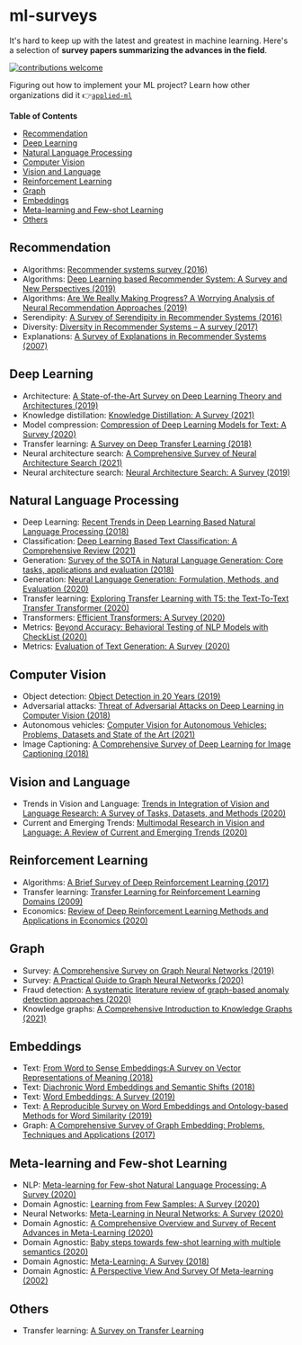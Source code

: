 # ml-surveys

It's hard to keep up with the latest and greatest in machine learning. Here's a selection of **survey papers summarizing the advances in the field**.

[![contributions welcome](https://img.shields.io/badge/contributions-welcome-brightgreen.svg?style=flat)](./CONTRIBUTING.md)

Figuring out how to implement your ML project? Learn how other organizations did it 👉[`applied-ml`](https://github.com/eugeneyan/applied-ml)

**Table of Contents**

- [Recommendation](#recommendation)
- [Deep Learning](#deep-learning)
- [Natural Language Processing](#natural-language-processing)
- [Computer Vision](#computer-vision)
- [Vision and Language](#vision-and-language)
- [Reinforcement Learning](#reinforcement-learning)
- [Graph](#graph)
- [Embeddings](#embeddings)
- [Meta-learning and Few-shot Learning](#meta-learning-and-few-shot-Learning)
- [Others](#others)

## Recommendation
- Algorithms: [Recommender systems survey (2016)](http://irntez.ir/wp-content/uploads/2016/12/sciencedirec.pdf)
- Algorithms: [Deep Learning based Recommender System: A Survey and New Perspectives (2019)](https://arxiv.org/pdf/1707.07435.pdf)
- Algorithms: [Are We Really Making Progress? A Worrying Analysis of Neural Recommendation Approaches (2019)](https://arxiv.org/pdf/1907.06902.pdf)
- Serendipity: [A Survey of Serendipity in Recommender Systems (2016)](https://www.researchgate.net/publication/306075233_A_Survey_of_Serendipity_in_Recommender_Systems)
- Diversity: [Diversity in Recommender Systems – A survey (2017)](https://papers-gamma.link/static/memory/pdfs/153-Kunaver_Diversity_in_Recommender_Systems_2017.pdf)
- Explanations: [A Survey of Explanations in Recommender Systems (2007)](http://citeseerx.ist.psu.edu/viewdoc/download?doi=10.1.1.418.9237&rep=rep1&type=pdf)

## Deep Learning
- Architecture: [A State-of-the-Art Survey on Deep Learning Theory and Architectures (2019)](https://www.mdpi.com/2079-9292/8/3/292/htm)
- Knowledge distillation: [Knowledge Distillation: A Survey (2021)](https://arxiv.org/pdf/2006.05525.pdf)
- Model compression: [Compression of Deep Learning Models for Text: A Survey (2020)](https://arxiv.org/pdf/2008.05221.pdf)
- Transfer learning: [A Survey on Deep Transfer Learning (2018)](https://arxiv.org/pdf/1808.01974.pdf)
- Neural architecture search: [A Comprehensive Survey of Neural Architecture Search (2021)](https://arxiv.org/abs/2006.02903)
- Neural architecture search: [Neural Architecture Search: A Survey (2019)](https://arxiv.org/abs/1808.05377)

## Natural Language Processing
- Deep Learning: [Recent Trends in Deep Learning Based Natural Language Processing (2018)](https://arxiv.org/pdf/1708.02709.pdf)
- Classification: [Deep Learning Based Text Classification: A Comprehensive Review (2021)](https://arxiv.org/pdf/2004.03705)
- Generation: [Survey of the SOTA in Natural Language Generation: Core tasks, applications and evaluation (2018)](https://www.jair.org/index.php/jair/article/view/11173/26378)
- Generation: [Neural Language Generation: Formulation, Methods, and Evaluation (2020)](https://arxiv.org/pdf/2007.15780.pdf)
- Transfer learning: [Exploring Transfer Learning with T5: the Text-To-Text Transfer Transformer (2020)](https://arxiv.org/abs/1910.10683)
- Transformers: [Efficient Transformers: A Survey (2020)](https://arxiv.org/pdf/2009.06732.pdf)
- Metrics: [Beyond Accuracy: Behavioral Testing of NLP Models with CheckList (2020)](https://arxiv.org/pdf/2005.04118.pdf)
- Metrics: [Evaluation of Text Generation: A Survey (2020)](https://arxiv.org/pdf/2006.14799.pdf)

## Computer Vision
- Object detection: [Object Detection in 20 Years (2019)](https://arxiv.org/pdf/1905.05055.pdf)
- Adversarial attacks: [Threat of Adversarial Attacks on Deep Learning in Computer Vision (2018)](https://ieeexplore.ieee.org/stamp/stamp.jsp?arnumber=8294186)
- Autonomous vehicles: [Computer Vision for Autonomous Vehicles: Problems, Datasets and State of the Art (2021)](https://arxiv.org/pdf/1704.05519.pdf)
- Image Captioning: [A Comprehensive Survey of Deep Learning for Image Captioning (2018)](https://arxiv.org/pdf/1810.04020.pdf)

## Vision and Language

- Trends in Vision and Language: [Trends in Integration of Vision and Language Research: A Survey of Tasks, Datasets, and Methods (2020)](https://arxiv.org/abs/1907.09358) 
- Current and Emerging Trends: [Multimodal Research in Vision and Language: A Review of Current and Emerging Trends (2020)](https://arxiv.org/abs/2010.09522) 

## Reinforcement Learning
- Algorithms: [A Brief Survey of Deep Reinforcement Learning (2017)](https://arxiv.org/pdf/1708.05866.pdf)
- Transfer learning: [Transfer Learning for Reinforcement Learning Domains (2009)](http://www.jmlr.org/papers/volume10/taylor09a/taylor09a.pdf)
- Economics: [Review of Deep Reinforcement Learning Methods and Applications in Economics (2020)](https://arxiv.org/pdf/2004.01509.pdf)

## Graph
- Survey: [A Comprehensive Survey on Graph Neural Networks (2019)](https://arxiv.org/pdf/1901.00596.pdf)
- Survey: [A Practical Guide to Graph Neural Networks (2020)](https://arxiv.org/pdf/2010.05234.pdf)
- Fraud detection: [A systematic literature review of graph-based anomaly detection approaches (2020)](https://www.sciencedirect.com/science/article/pii/S0167923620300580)
- Knowledge graphs: [A Comprehensive Introduction to Knowledge Graphs (2021)](https://arxiv.org/pdf/2003.02320.pdf)

## Embeddings
- Text: [From Word to Sense Embeddings:A Survey on Vector Representations of Meaning (2018)](https://www.jair.org/index.php/jair/article/view/11259/26454)
- Text: [Diachronic Word Embeddings and Semantic Shifts (2018)](https://arxiv.org/pdf/1806.03537.pdf)
- Text: [Word Embeddings: A Survey (2019)](https://arxiv.org/abs/1901.09069)
- Text: [A Reproducible Survey on Word Embeddings and Ontology-based Methods for Word Similarity (2019)](https://doi.org/10.1016/j.engappai.2019.07.010)
- Graph: [A Comprehensive Survey of Graph Embedding: Problems, Techniques and Applications (2017)](https://arxiv.org/pdf/1709.07604)

## Meta-learning and Few-shot Learning
- NLP: [Meta-learning for Few-shot Natural Language Processing: A Survey (2020)](https://arxiv.org/abs/2007.09604)
- Domain Agnostic: [Learning from Few Samples: A Survey (2020)](https://arxiv.org/abs/2007.15484)
- Neural Networks: [Meta-Learning in Neural Networks: A Survey (2020)](https://arxiv.org/abs/2004.05439)
- Domain Agnostic: [A Comprehensive Overview and Survey of Recent Advances in Meta-Learning (2020)](https://arxiv.org/abs/2004.11149)
- Domain Agnostic: [Baby steps towards few-shot learning with multiple semantics (2020)](https://arxiv.org/abs/1906.01905)
- Domain Agnostic: [Meta-Learning: A Survey (2018)](https://arxiv.org/abs/1810.03548)
- Domain Agnostic: [A Perspective View And Survey Of Meta-learning (2002)](https://www.researchgate.net/publication/2375370_A_Perspective_View_And_Survey_Of_Meta-Learning)

## Others
- Transfer learning: [A Survey on Transfer Learning](http://202.120.39.19:40222/wp-content/uploads/2018/03/A-Survey-on-Transfer-Learning.pdf)
